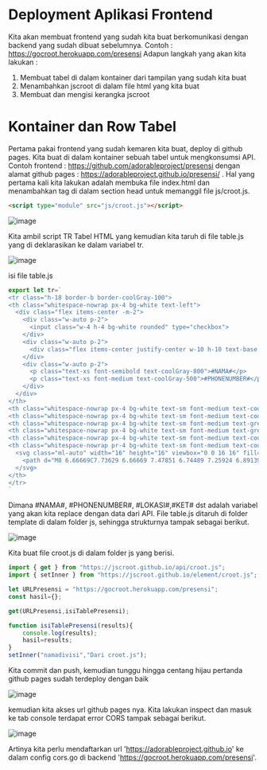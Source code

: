 # Deployment Aplikasi Frontend

Kita akan membuat frontend yang sudah kita buat berkomunikasi dengan backend yang sudah dibuat sebelumnya. Contoh :
https://gocroot.herokuapp.com/presensi
Adapun langkah yang akan kita lakukan :
1. Membuat tabel di dalam kontainer dari tampilan yang sudah kita buat
2. Menambahkan jscroot di dalam file html yang kita buat
3. Membuat dan mengisi kerangka jscroot

# Kontainer dan Row Tabel

Pertama pakai frontend yang sudah kemaren kita buat, deploy di github pages. Kita buat di dalam kontainer sebuah tabel untuk mengkonsumsi API.
Contoh frontend : https://github.com/adorableproject/presensi dengan alamat github pages : https://adorableproject.github.io/presensi/ . Hal yang pertama kali kita lakukan adalah membuka file index.html dan menambahkan tag di dalam section head untuk memanggil file js/croot.js.
```html
<script type="module" src="js/croot.js"></script>
```
![image](https://user-images.githubusercontent.com/11188109/224804727-4e5bf910-a563-4d38-85b9-6acb3a24f5df.png)


Kita ambil script TR Tabel HTML yang kemudian kita taruh di file table.js yang di deklarasikan ke dalam variabel tr.

![image](https://user-images.githubusercontent.com/11188109/224797531-a0354504-2050-44a5-9d6b-3e2ff2772ff8.png)

isi file table.js
```js
export let tr=`
<tr class="h-18 border-b border-coolGray-100">
<th class="whitespace-nowrap px-4 bg-white text-left">
  <div class="flex items-center -m-2">
    <div class="w-auto p-2">
      <input class="w-4 h-4 bg-white rounded" type="checkbox">
    </div>
    <div class="w-auto p-2">
      <div class="flex items-center justify-center w-10 h-10 text-base font-medium text-yellow-600 bg-yellow-200 rounded-md">PS</div>
    </div>
    <div class="w-auto p-2">
      <p class="text-xs font-semibold text-coolGray-800">#NAMA#</p>
      <p class="text-xs font-medium text-coolGray-500">#PHONENUMBER#</p>
    </div>
  </div>
</th>
<th class="whitespace-nowrap px-4 bg-white text-sm font-medium text-coolGray-800 text-left">#LOKASI#</th>
<th class="whitespace-nowrap px-4 bg-white text-sm font-medium text-coolGray-800 text-center">#KET#</th>
<th class="whitespace-nowrap px-4 bg-white text-sm font-medium text-green-500 text-left">#MASUK#</th>
<th class="whitespace-nowrap px-4 bg-white text-sm font-medium text-green-500 text-left">#PULANG#</th>
<th class="whitespace-nowrap px-4 bg-white text-sm font-medium text-coolGray-800 text-center">#DURASI#</th>
<th class="whitespace-nowrap pr-4 bg-white text-sm font-medium text-coolGray-800">
  <svg class="ml-auto" width="16" height="16" viewbox="0 0 16 16" fill="none" xmlns="http://www.w3.org/2000/svg">
    <path d="M8 6.66669C7.73629 6.66669 7.47851 6.74489 7.25924 6.89139C7.03998 7.0379 6.86908 7.24614 6.76816 7.48978C6.66724 7.73341 6.64084 8.0015 6.69229 8.26014C6.74373 8.51878 6.87072 8.75636 7.05719 8.94283C7.24366 9.1293 7.48124 9.25629 7.73988 9.30773C7.99852 9.35918 8.26661 9.33278 8.51025 9.23186C8.75388 9.13094 8.96212 8.96005 9.10863 8.74078C9.25514 8.52152 9.33333 8.26373 9.33333 8.00002C9.33333 7.6464 9.19286 7.30726 8.94281 7.05721C8.69276 6.80716 8.35362 6.66669 8 6.66669ZM3.33333 6.66669C3.06963 6.66669 2.81184 6.74489 2.59257 6.89139C2.37331 7.0379 2.20241 7.24614 2.10149 7.48978C2.00058 7.73341 1.97417 8.0015 2.02562 8.26014C2.07707 8.51878 2.20405 8.75636 2.39052 8.94283C2.57699 9.1293 2.81457 9.25629 3.07321 9.30773C3.33185 9.35918 3.59994 9.33278 3.84358 9.23186C4.08721 9.13094 4.29545 8.96005 4.44196 8.74078C4.58847 8.52152 4.66667 8.26373 4.66667 8.00002C4.66667 7.6464 4.52619 7.30726 4.27614 7.05721C4.02609 6.80716 3.68696 6.66669 3.33333 6.66669ZM12.6667 6.66669C12.403 6.66669 12.1452 6.74489 11.9259 6.89139C11.7066 7.0379 11.5357 7.24614 11.4348 7.48978C11.3339 7.73341 11.3075 8.0015 11.359 8.26014C11.4104 8.51878 11.5374 8.75636 11.7239 8.94283C11.9103 9.1293 12.1479 9.25629 12.4065 9.30773C12.6652 9.35918 12.9333 9.33278 13.1769 9.23186C13.4205 9.13094 13.6288 8.96005 13.7753 8.74078C13.9218 8.52152 14 8.26373 14 8.00002C14 7.6464 13.8595 7.30726 13.6095 7.05721C13.3594 6.80716 13.0203 6.66669 12.6667 6.66669Z" fill="#WARNA#"></path>
  </svg>
</th>
</tr>
`
```
Dimana #NAMA#, #PHONENUMBER#, #LOKASI#,#KET# dst adalah variabel yang akan kita replace dengan data dari API. File table.js ditaruh di folder template di dalam folder js, sehingga strukturnya tampak sebagai berikut.

![image](https://user-images.githubusercontent.com/11188109/224798778-fbd7e885-48c2-44eb-bd0c-aeabeea71726.png)


Kita buat file croot.js di dalam folder js yang berisi.
```js
import { get } from "https://jscroot.github.io/api/croot.js";
import { setInner } from "https://jscroot.github.io/element/croot.js";

let URLPresensi = "https://gocroot.herokuapp.com/presensi";
const hasil={};

get(URLPresensi,isiTablePresensi);

function isiTablePresensi(results){
    console.log(results);
    hasil=results;
}
setInner("namadivisi","Dari croot.js");
```
Kita commit dan push, kemudian tunggu hingga centang hijau pertanda github pages sudah terdeploy dengan baik

![image](https://user-images.githubusercontent.com/11188109/224800920-4d2e520a-e74a-4e2e-b305-3b599a356470.png)

kemudian kita akses url github pages nya. Kita lakukan inspect dan masuk ke tab console terdapat error CORS tampak sebagai berikut.

![image](https://user-images.githubusercontent.com/11188109/224802984-7d9bad9e-1390-4e63-a317-6becf62a670d.png)

Artinya kita perlu mendaftarkan url 'https://adorableproject.github.io' ke dalam config cors.go di backend 'https://gocroot.herokuapp.com/presensi'.



